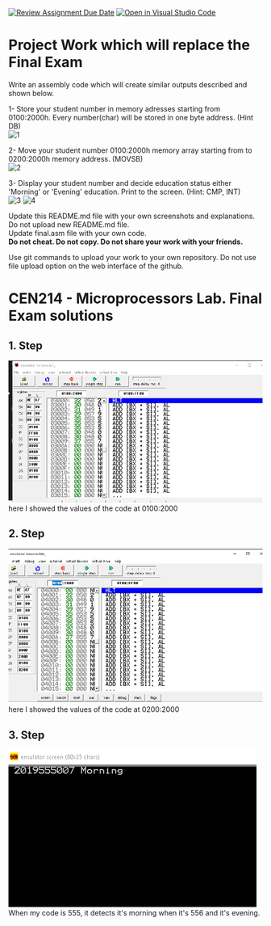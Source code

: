 [![Review Assignment Due Date](https://classroom.github.com/assets/deadline-readme-button-24ddc0f5d75046c5622901739e7c5dd533143b0c8e959d652212380cedb1ea36.svg)](https://classroom.github.com/a/W2h3gMYX)
[![Open in Visual Studio Code](https://classroom.github.com/assets/open-in-vscode-718a45dd9cf7e7f842a935f5ebbe5719a5e09af4491e668f4dbf3b35d5cca122.svg)](https://classroom.github.com/online_ide?assignment_repo_id=11377554&assignment_repo_type=AssignmentRepo)
# Project Work which will replace the Final Exam

Write an assembly code which will create similar outputs described and shown below.

1- Store your student number in memory adresses starting from 0100:2000h. Every number(char) will be stored in one byte address. (Hint DB)  
![1](https://github.com/abbaselmas/CEN214-Microprocessors-Lab-Final/assets/28142617/302ca703-755b-4484-b67d-01397d70296e)

2- Move your student number 0100:2000h memory array starting from to 0200:2000h memory address. (MOVSB)  
![2](https://github.com/abbaselmas/CEN214-Microprocessors-Lab-Final/assets/28142617/6a9304e4-0819-4014-8a38-279d782ab720)

3- Display your student number and decide education status either 'Morning' or 'Evening' education. Print to the screen. (Hint: CMP, INT)  
![3](https://github.com/abbaselmas/CEN214-Microprocessors-Lab-Final/assets/28142617/6f822458-e7f0-4fc0-8440-721892a605b9)
![4](https://github.com/abbaselmas/CEN214-Microprocessors-Lab-Final/assets/28142617/122e3d82-ebe3-44de-9fa3-1624301c8bd5)


Update this README.md file with your own screenshots and explanations. Do not upload new README.md file.   
Update final.asm file with your own code.  
**Do not cheat. Do not copy. Do not share your work with your friends.**

Use git commands to upload your work to your own repository. Do not use file upload option on the web interface of the github.

# CEN214 - Microprocessors Lab. Final Exam solutions
## 1. Step
  ![Alt text](1.png) here I showed the values of the code at 0100:2000

## 2. Step
![Alt text](<2 (2).png>)  here I showed the values of the code at 0200:2000    

## 3. Step
  ![Alt text](3.png)     When my code is 555, it detects it's morning when it's 556 and it's evening.

